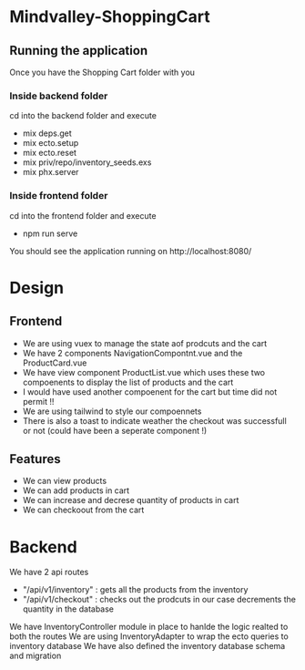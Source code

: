 # Mindvalley-ShoppingCart

## Running the application
Once you have the Shopping Cart folder with you
### Inside backend folder

cd into the backend folder and execute 
- mix deps.get
- mix ecto.setup
- mix ecto.reset
- mix priv/repo/inventory_seeds.exs
- mix phx.server

### Inside frontend folder

cd into the frontend folder and execute
- npm run serve

You should see the application running on http://localhost:8080/

# Design
## Frontend

* We are using vuex to manage the state aof prodcuts and the cart
* We have 2 components NavigationCompontnt.vue and the ProductCard.vue 
* We have view component ProductList.vue which uses these two compoenents to display the list of products and the cart
* I would have used another compoenent for the cart but time did not permit !!
* We are using tailwind to style our compoennets
* There is also a toast to indicate weather the checkout was successfull or not (could have been a seperate component !)

## Features
* We can view products
* We can add products in cart
* We can increase and decrese quantity of products in cart
* We can checkoout from the cart 

# Backend

We have 2 api routes 
- "/api/v1/inventory" : gets all the products from the inventory
- "/api/v1/checkout" : checks out the prodcuts in our case decrements the quantity in the database

We have InventoryController module in place to hanlde the logic realted to both the routes 
We are using InventoryAdapter to wrap the ecto queries to inventory database
We have also defined the inventory database schema and migration
